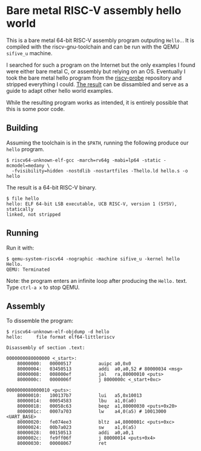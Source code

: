 # Bare metal RISC-V assembly hello world

This is a bare metal 64-bit RISC-V assembly program outputing `Hello.`. It is
compiled with the riscv-gnu-toolchain and can be run with the QEMU `sifive_u`
machine.

I searched for such a program on the Internet but the only examples I found
were either bare metal C, or assembly but relying on an OS. Eventually I took
the bare metal hello program from the [riscv-probe](https://github.com)
repository and stripped everything I could. [The result](https://github.com)
can be dissambled and serve as a guide to adapt other hello world examples.

While the resulting program works as intended, it is entirely possible that
this is some poor code.


## Building

Assuming the toolchain is in the `$PATH`, running the following produce our
`hello` program.

```
$ riscv64-unknown-elf-gcc -march=rv64g -mabi=lp64 -static -mcmodel=medany \
  -fvisibility=hidden -nostdlib -nostartfiles -Thello.ld hello.s -o hello
```

The result is a 64-bit RISC-V binary.

```
$ file hello
hello: ELF 64-bit LSB executable, UCB RISC-V, version 1 (SYSV), statically
linked, not stripped
```

## Running

Run it with:

```
$ qemu-system-riscv64 -nographic -machine sifive_u -kernel hello
Hello.
QEMU: Terminated
```

Note: the program enters an infinite loop after producing the `Hello.` text.
Type `ctrl-a x` to stop QEMU.


## Assembly

To dissemble the program:


```
$ riscv64-unknown-elf-objdump -d hello
hello:     file format elf64-littleriscv

Disassembly of section .text:

0000000080000000 <_start>:
    80000000:	00000517          auipc	a0,0x0
    80000004:	03450513          addi	a0,a0,52 # 80000034 <msg>
    80000008:	008000ef          jal	ra,80000010 <puts>
    8000000c:	0000006f          j	8000000c <_start+0xc>

0000000080000010 <puts>:
    80000010:	100137b7          lui	a5,0x10013
    80000014:	00054583          lbu	a1,0(a0)
    80000018:	00058c63          beqz	a1,80000030 <puts+0x20>
    8000001c:	0007a703          lw	a4,0(a5) # 10013000 <UART_BASE>
    80000020:	fe074ee3          bltz	a4,8000001c <puts+0xc>
    80000024:	00b7a023          sw	a1,0(a5)
    80000028:	00150513          addi	a0,a0,1
    8000002c:	fe9ff06f          j	80000014 <puts+0x4>
    80000030:	00008067          ret
```
